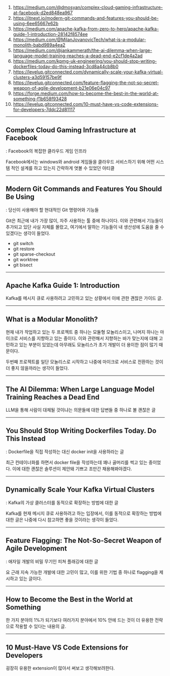 1. https://medium.com/@dmosyan/complex-cloud-gaming-infrastructure-at-facebook-d2ed848ea967
2. https://itnext.io/modern-git-commands-and-features-you-should-be-using-6ee65667e62b
3. https://medium.com/apache-kafka-from-zero-to-hero/apache-kafka-guide-1-introduction-28142f8574ee
4. https://medium.com/@MilanJovanovicTech/what-is-a-modular-monolith-babd989a4ea2
5. https://medium.com/@jankammerath/the-ai-dilemma-when-large-language-model-training-reaches-a-dead-end-e2cf1de4a2ad
6. https://medium.com/kpmg-uk-engineering/you-should-stop-writing-dockerfiles-today-do-this-instead-3cd8a44cb8b0
7. https://levelup.gitconnected.com/dynamically-scale-your-kafka-virtual-clusters-a3d59157be9f
8. https://levelup.gitconnected.com/feature-flagging-the-not-so-secret-weapon-of-agile-development-b21e06e04c97
9. https://forge.medium.com/how-to-become-the-best-in-the-world-at-something-f1b658f93428
10. https://levelup.gitconnected.com/10-must-have-vs-code-extensions-for-developers-7ddc22d81117

---

## Complex Cloud Gaming Infrastructure at Facebook

: Facebook의 복잡한 클라우드 게임 인프라

Facebook에서는 windows와 android 게임들을 클라우드 서비스하기 위해 어떤 시스템 적인 설계를 하고 있는지 간략하게 엿볼 수 있었던 아티클

---

## Modern Git Commands and Features You Should Be Using

: 당신이 사용해야 할 현대적인 Git 명령어와 기능들

Git은 최근에 내가 가장 많이, 자주 사용하는 툴 중에 하나이다. 이와 관련해서 기능들이 추가되고 있단 사실 자체를 몰랐고, 여기에서 말하는 기능들이 내 생산성에 도움을 줄 수 있겠다는 생각이 들었다.

* git switch
* git restore
* git sparse-checkout
* git worktree
* git bisect

---

## Apache Kafka Guide 1: Introduction

Kafka를 메시지 큐로 사용하려고 고민하고 있는 상황에서 이에 관한 괜찮은 가이드 글.

---

## What is a Modular Monolith?

현재 내가 작업하고 있는 두 프로젝트 중 하나는 모듈형 모놀리스이고, 나머지 하나는 마이크로 서비스를 지향하고 있는 중이다. 이와 관련해서 지향하는 바가 맞는지에 대해 고민하고 있는 부분이 있었는데 아무래도 모놀리스가 초기 개발이 더 용이한 점이 많기 때문이다.

두번째 프로젝트를 일단 모놀리스로 시작하고 나중에 마이크로 서비스로 전환하는 것이 더 좋지 않을까라는 생각이 들었다.

---

## The AI Dilemma: When Large Language Model Training Reaches a Dead End

LLM을 통해 사람이 대체될 것이냐는 의문들에 대한 답변들 중 하나로 볼 괜찮은 글

---

## You Should Stop Writing Dockerfiles Today. Do This Instead

: Dockerfile을 직접 작성하는 대신 docker init을 사용하라는 글

최근 컨테이너화를 하면서 docker file을 작성하는데 꽤나 골머리를 썩고 있는 중이었다. 이에 대한 괜찮은 솔루션이 제안돼 기쁘고 조만간 채용해봐야겠다.

---

## Dynamically Scale Your Kafka Virtual Clusters

: Kafka의 가상 클러스터를 동적으로 확장하는 방법에 대한 글

Kafka를 현재 메시지 큐로 사용하려고 하는 입장에서, 이를 동적으로 확장하는 방법에 대한 글은 나중에 다시 참고하면 좋을 것이라는 생각이 들었다.

---

## Feature Flagging: The Not-So-Secret Weapon of Agile Development

: 애자일 개발의 비밀 무기인 피쳐 플래깅에 대한 글

요 근래 지속 가능한 개발에 대한 고민이 많고, 이를 위한 기법 중 하나로 flagging을 제시하고 있는 글이다.

---

## How to Become the Best in the World at Something

한 가지 분야의 1%가 되기보다 여러가지 분야에서 10% 안에 드는 것이 더 유용한 전략으로 작용할 수 있다는 내용의 글.

---

## 10 Must-Have VS Code Extensions for Developers

굉장히 유용한 extension이 많아서 써보고 생각해보려한다.